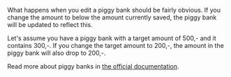 What happens when you edit a piggy bank should be fairly obvious. If you change the amount to below the amount currently saved, the piggy bank will be updated to reflect this. 

Let's assume you have a piggy bank with a target amount of 500,- and it contains 300,-. If you change the target amount to 200,-, the amount in the piggy bank will also drop to 200,-.

Read more about piggy banks in [the official documentation](https://drive.google.com/open?id=1tHnv0IaYnivZxBanHZrwf6EeAQiaJ68b).
